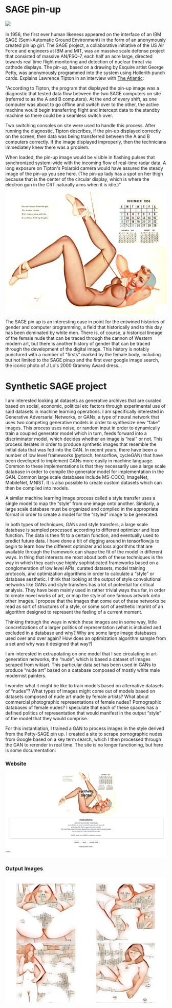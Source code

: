 # SAGE pin-up 

![](https://cdn.theatlantic.com/static/mt/assets/science/assets_c/2013/01/sage_pinup-thumb-615x500-111521.jpg)

  In 1956, the first ever human likeness appeared on the interface of an IBM SAGE (Semi-Automatic Ground Environment) in the form of an anonymously created pin up girl. The SAGE project, a collaborative initiative of the US Air Force and engineers at IBM and MIT, was an massive scale defense project that consisted of massive AN/FSQ-7, each half an acre large, directed towards real time flight monitoring and detection of nuclear threat via cathode displays. The pin-up, based on a drawing by Esquire artist George Petty, was anonymously programmed into the system using Hollerith punch cards. Explains Lawrence Tipton in an interview with [The Atlantic](https://www.theatlantic.com/technology/archive/2013/01/the-never-before-told-story-of-the-worlds-first-computer-art-its-a-sexy-dame/267439/): 
  

"According to Tipton, the program that displayed the pin-up image was a diagnostic that tested data flow between the two SAGE computers on site (referred to as the A and B computers). At the end of every shift, as one computer was about to go offline and switch over to the other, the active machine would begin transferring flight and intercept data to the standby machine so there could be a seamless switch over.

Two switching consoles on site were used to handle this process. After running the diagnostic, Tipton describes, if the pin-up displayed correctly on the screen, then data was being transferred between the A and B computers correctly. If the image displayed improperly, then the technicians immediately knew there was a problem.

When loaded, the pin-up image would be visible in flashing pulses that synchronized system-wide with the incoming flow of real-time radar data. A long exposure on Tipton's Polaroid camera would have assured the steady image of the pin-up you see here. (The pin-up lady has a spot on her thigh because that is the center of the circular display, which is where the electron gun in the CRT naturally aims when it is idle.)" 

![](https://github.com/rebeccauliasz/synthetic-sage-style-transfer/blob/master/images/sage_petty.jpg)

  The SAGE pin up is an interesting case in point for the entwined histories of gender and computer programming, a field that historically and to this day has been dominated by white men. There is, of course, a historical lineage of the female nude that can be traced through the cannon of Western modern art, but there is another history of gender that can be traced through the development of the digital image. This history is notably punctured with a number of "firsts" marked by the female body, including but not limited to the SAGE pinup and the first ever google image search, the iconic photo of J Lo's 2000 Grammy Award dress...

# Synthetic SAGE project

  I am interested looking at datasets as generative archives that are curated based on social, economic, political etc factors through experimental use of said datasets in machine learning operations. I am specifically interested in Generative Adversarial Networks, or GANs, a type of neural network that uses two competing generative models in order to synthesize new “fake” images. This process uses noise, or random input in order to dynamically train a coupled generator model which in turn, feeds forward into a discriminator model, which decides whether an image is “real” or not. This process iterates in order to produce synthetic images that resemble the initial data that was fed into the GAN. In recent years, there have been a number of low level frameworks (pytorch, tensorflow, cycleGAN) that have been developed to implement GANs more easily in machine language. Common to these implementations is that they necessarily use a large scale database in order to compile the generator model for implementation in the GAN. Common large scale databases include MS-COCO, ImageNet, MobileNet, MNIST. It is also possible to create custom datasets which can then be compiled into models.

  A similar machine learning image process called a style transfer uses a single model to map the “style” from one image onto another. Similarly, a large scale database must be organized and compiled in the appropriate format in order to create a model for the “styled” image to be generated.

  In both types of techniques, GANs and style transfers, a large scale database is sampled processed according to different optimizer and loss function. The data is then fit to a certain function, and eventually used to predict future data. I have done a bit of digging around in tensorflow.js to begin to learn how the different optimizer and loss algorithms that are available through the framework can shape the fit of the model in different ways. In thing that interests me most about both of these techniques is the way in which they each use highly sophisticated frameworks based on a conglomeration of low level APIs, curated datasets, model training protocols, and optimization algorithms in order to calculate a “style” or database aesthetic. I think that looking at the output of style convolutional networks like GANs and style transfers has a lot of potential for critical analysis. They have been mainly used in rather trivial ways thus far, in order to create novel works of art, or map the style of one famous artwork onto other images. I propose that the images that come out of these networks be read as sort of structures of a style, or some sort of aesthetic imprint of an algorithm designed to represent the feeling of a current moment.

  Thinking through the ways in which these images are in some way, little concretizations of a larger politics of representation (what is included and excluded in a database and why? Why are some large image databases used over and over again? How does an optimization algorithm sample from a set and why was it designed that way?)

  I am interested in extrapolating on one model that I see circulating in art-generation networks, the “nude”, which is based a dataset of images scraped from wikiart. This particular data set has been used in GANs to produce “nude art” based on a database composed of mostly white male modernist painters.

  I wonder what it might be like to train models based on alternative datasets of “nudes”? What types of images might come out of models based on datasets composed of nude art made by female artists? What about commercial photographic representations of female nudes? Pornographic databases of female nudes? I speculate that each of these spaces has a defined politics of representation that would manifest in the output “style” of the model that they would comprise.
  
  For this instantiation, I trained a GAN to process images in the style derived from the Petty-SAGE pin up. I created a site to scrape pornographic nudes from Google based on a key term search, which I then processed through the GAN to rerender in real time. The site is no longer functioning, but here is some documentation: 
  
  ### Website
  ![](https://github.com/rebeccauliasz/synthetic-sage-style-transfer/blob/master/doc/Screen%20Shot%202020-03-19%20at%202.53.36%20PM.png)
  ### Output Images
  ![output images](https://github.com/rebeccauliasz/synthetic-sage-style-transfer/blob/master/doc/nude.png)
  
